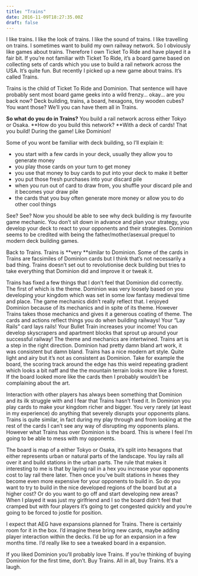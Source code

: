 ```yaml
---
title: "Trains"
date: 2016-11-09T18:27:35.00Z
draft: false
---
```



I like trains. I like the look of trains. I like the sound of trains. I like travelling on trains. I sometimes want to  build my own railway network. So I obviously like games about trains. Therefore I own Ticket To Ride and have played it a fair bit. If you’re not familiar with Ticket To Ride, it’s a board game based on collecting sets of cards which you use to build a rail network across the USA. It’s quite fun. But recently I picked up a new game about trains. It’s called Trains.
 
Trains is the child of Ticket To Ride and Dominion. That sentence will have probably sent most board game geeks into a wild frenzy… okay… are you back now? Deck building, trains, a board, hexagons, tiny wooden cubes? You want those? We’ll you can have them all in Trains.
 
**So what do you do in Trains?** You build a rail network across either Tokyo or Osaka. \*\*How do you build this network? \*\*With a deck of cards! That you build! During the game! Like Dominion!
 
Some of you wont be familiar with deck building, so I’ll explain it:
 
- you start with a few cards in your deck, usually they allow you to generate money
- you play those cards on your turn to get money
- you use that money to buy cards to put into your deck to make it better
- you put those fresh purchases into your discard pile
- when you run out of card to draw from, you shuffle your discard pile and it becomes your draw pile
- the cards that you buy often generate more money or allow you to do other cool things

See? See? Now you should be able to see why deck building is my favourite game mechanic. You don’t sit down in advance and plan your strategy, you develop your deck to react to your opponents and their strategies. Dominion seems to be credited with being the father/mother/asexual prequel to modern deck building games.
 
Back to Trains. Trains is \*\*very \*\*similar to Dominion. Some of the cards in Trains are facsimiles of Dominion cards but I think that’s not necessarily a bad thing. Trains doesn’t set out to revolutionise deck building but tries to take everything that Dominion did and improve it or tweak it.
 
Trains has fixed a few things that I don’t feel that Dominion did correctly. The first of which is the theme. Dominion was very loosely based on you developing your kingdom which was set in some low fantasy medieval time and place. The game mechanics didn’t really reflect that. I enjoyed Dominion because of its mechanics and in spite of its theme. However Trains takes those mechanics and gives it a generous coating of theme. The cards and actions reflect things you do when building railways! Your “Lay Rails” card lays rails! Your Bullet Train increases your income! You can develop skyscrapers and apartment blocks that sprout up around your successful railway! The theme and mechanics are intertwined. Trains art is a step in the right direction. Dominion had pretty damn bland art work, it was consistent but damn bland. Trains has a nice modern art style. Quite light and airy but it’s not as consistent as Dominion. Take for example the board, the scoring track around the edge has this weird repeating gradient which looks a bit naff and the the mountain terrain looks more like a forest. If the board looked more like the cards then I probably wouldn’t be complaining about the art.
 
Interaction with other players has always been something that Dominion and its ilk struggle with and I fear that Trains hasn’t fixed it. In Dominion you play cards to make your kingdom richer and bigger. You very rarely (at least in my experience) do anything that severely disrupts your opponents plans. Trains is quite similar, in fact during my play through and from looking at the rest of the cards I can’t see any way of disrupting my opponents plans. However what Trains has over Dominion is the board. This is where I feel I’m going to be able to mess with my opponents.
 
The board is map of a either Tokyo or Osaka, it’s split into hexagons that either represents urban or natural parts of the landscape. You lay rails all over it and build stations in the urban parts. The rule that makes it interesting to me is that by laying rail in a hex you increase your opponents cost to lay rail there later. Then once you’ve built stations in hexes they become even more expensive for your opponents to build in. So do you want to try to build in the nice developed regions of the board but at a higher cost? Or do you want to go off and start developing new areas? When I played it was just my girlfriend and I so the board didn’t feel that cramped but with four players it’s going to get congested quickly and you’re going to be forced to jostle for position.
 
I expect that AEG have expansions planned for Trains. There is certainly room for it in the box. I’d imagine these bring new cards, maybe adding player interaction within the decks. I’d be up for an expansion in a few months time. I’d really like to see a tweaked board in a expansion.
 
If you liked Dominion you’ll probably love Trains. If you’re thinking of buying Dominion for the first time, don’t. Buy Trains. All in all, buy Trains. It’s a laugh.

